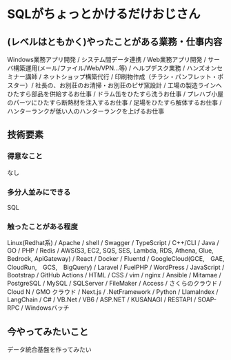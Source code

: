 # SQLがちょっとかけるだけおじさん

## (レベルはともかく)やったことがある業務・仕事内容

Windows業務アプリ開発 / システム間データ連携 / Web業務アプリ開発 / 
サーバ構築運用(メール/ファイル/Web/VPN...等) / ヘルプデスク業務 / ハンズオンセミナー講師 / 
ネットショップ構築代行 / 印刷物作成（チラシ・パンフレット・ポスター）/
社長の、お別荘のお清掃・お別荘のピザ窯設計 / 工場の製造ラインへひたすら部品を供給するお仕事 /
ドラム缶をひたすら洗うお仕事 / プレハブ小屋のパーツにひたすら断熱材を注入するお仕事 / 
足場をひたすら解体するお仕事 /　ハンターランクが低い人のハンターランクを上げるお仕事

## 技術要素

### 得意なこと
なし

### 多分人並みにできる
SQL

### 触ったことがある程度
Linux(Redhat系) / Apache / shell / Swagger / TypeScript / C++/CLI / Java / GO / PHP / Redis / 
AWS(S3, EC2, SQS, SES, Lambda, RDS, Athena, Glue, Bedrock, ApiGateway) / React / Docker / 
Fluentd / GoogleCloud(GCE,　GAE,　CloudRun,　GCS,　BigQuery) / Laravel / FuelPHP / WordPress / 
JavaScript / Bootstrap / GitHub Actions / HTML / CSS / vim / nginx / Ansible / Mitamae / 
PostgreSQL / MySQL / SQLServer / FileMaker / Access / さくらのクラウド / Cloud N / GMO クラウド / 
Next.js / .NetFramework / Python / LlamaIndex / LangChain / C# / VB.Net / VB6 / ASP.NET / 
KUSANAGI / RESTAPI / SOAP-RPC / Windowsバッチ

## 今やってみたいこと
データ統合基盤を作ってみたい
